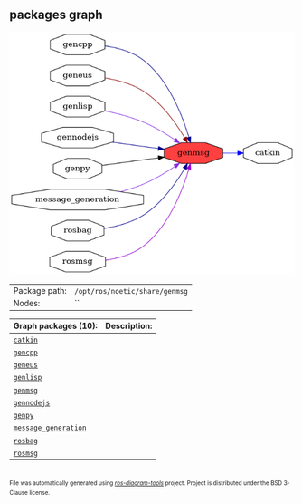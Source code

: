 <!--
File was automatically generated using 'ros-diagram-tools' project.
Project is distributed under the BSD 3-Clause license.
-->

## packages graph

[![genmsg](genmsg.png "genmsg")](genmsg.png)

|     |     |
| --- | --- |
| Package path: | `/opt/ros/noetic/share/genmsg` |
| Nodes: | `` |


| Graph packages (10): | Description: |
| -------------------- | ------------ |
| [`catkin`](catkin.md) |  |
| [`gencpp`](gencpp.md) |  |
| [`geneus`](geneus.md) |  |
| [`genlisp`](genlisp.md) |  |
| [`genmsg`](genmsg.md) |  |
| [`gennodejs`](gennodejs.md) |  |
| [`genpy`](genpy.md) |  |
| [`message_generation`](message_generation.md) |  |
| [`rosbag`](rosbag.md) |  |
| [`rosmsg`](rosmsg.md) |  |


</br>
<font size="1">
File was automatically generated using <a href="https://github.com/anetczuk/ros-diagram-tools"><i>ros-diagram-tools</i></a> project.
Project is distributed under the BSD 3-Clause license.
</font>
